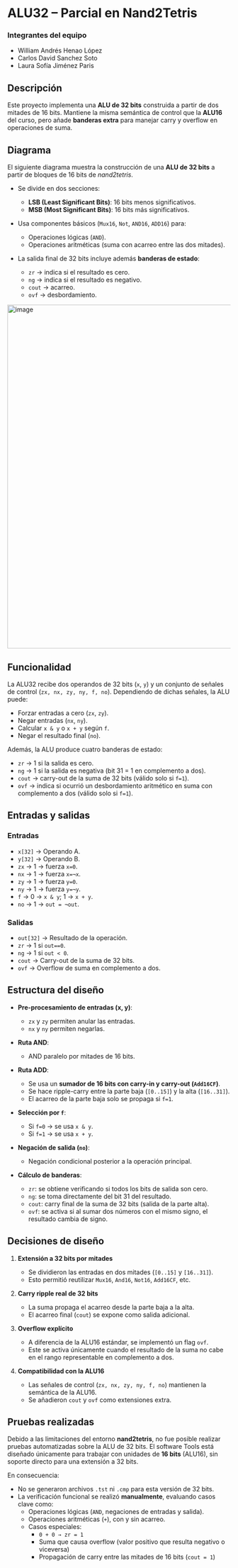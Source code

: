 # ALU32 – Parcial en Nand2Tetris

### Integrantes del equipo

* William Andrés Henao López
* Carlos David Sanchez Soto
* Laura Sofía Jiménez Paris

## Descripción

Este proyecto implementa una **ALU de 32 bits** construida a partir de dos mitades de 16 bits.
Mantiene la misma semántica de control que la **ALU16** del curso, pero añade **banderas extra** para manejar carry y overflow en operaciones de suma.

## Diagrama 

El siguiente diagrama muestra la construcción de una **ALU de 32 bits** a partir de bloques de 16 bits de *nand2tetris*.  

- Se divide en dos secciones:  
  - **LSB (Least Significant Bits)**: 16 bits menos significativos.  
  - **MSB (Most Significant Bits)**: 16 bits más significativos.  

- Usa componentes básicos (`Mux16`, `Not`, `AND16`, `ADD16`) para:  
  - Operaciones lógicas (`AND`).  
  - Operaciones aritméticas (suma con acarreo entre las dos mitades).  

- La salida final de 32 bits incluye además **banderas de estado**:  
  - `zr` → indica si el resultado es cero.  
  - `ng` → indica si el resultado es negativo.  
  - `cout` → acarreo.  
  - `ovf` → desbordamiento.
  

<img width="1298" height="775" alt="image" src="https://github.com/user-attachments/assets/e7e3b361-afc6-4063-a8f5-5ab7687e2481" />


## Funcionalidad

La ALU32 recibe dos operandos de 32 bits (`x`, `y`) y un conjunto de señales de control (`zx, nx, zy, ny, f, no`).
Dependiendo de dichas señales, la ALU puede:


* Forzar entradas a cero (`zx`, `zy`).
* Negar entradas (`nx`, `ny`).
* Calcular `x & y` o `x + y` según `f`.
* Negar el resultado final (`no`).


Además, la ALU produce cuatro banderas de estado:

* `zr` → 1 si la salida es cero.
* `ng` → 1 si la salida es negativa (bit 31 = 1 en complemento a dos).
* `cout` → carry-out de la suma de 32 bits (válido solo si `f=1`).
* `ovf` → indica si ocurrió un desbordamiento aritmético en suma con complemento a dos (válido solo si `f=1`).

## Entradas y salidas

### Entradas

* `x[32]` → Operando A.
* `y[32]` → Operando B.
* `zx` → 1 → fuerza `x=0`.
* `nx` → 1 → fuerza `x=¬x`.
* `zy` → 1 → fuerza `y=0`.
* `ny` → 1 → fuerza `y=¬y`.
* `f` → 0 → `x & y`; 1 → `x + y`.
* `no` → 1 → `out = ¬out`.

### Salidas

* `out[32]` → Resultado de la operación.
* `zr` → 1 si `out==0`.
* `ng` → 1 si `out < 0`.
* `cout` → Carry-out de la suma de 32 bits.
* `ovf` → Overflow de suma en complemento a dos.

## Estructura del diseño

* **Pre-procesamiento de entradas (x, y)**:

  * `zx` y `zy` permiten anular las entradas.
  * `nx` y `ny` permiten negarlas.

* **Ruta AND**:

  * AND paralelo por mitades de 16 bits.

* **Ruta ADD**:

  * Se usa un **sumador de 16 bits con carry-in y carry-out (`Add16CF`)**.
  * Se hace ripple-carry entre la parte baja (`[0..15]`) y la alta (`[16..31]`).
  * El acarreo de la parte baja solo se propaga si `f=1`.

* **Selección por `f`**:

  * Si `f=0` → se usa `x & y`.
  * Si `f=1` → se usa `x + y`.

* **Negación de salida (`no`)**:

  * Negación condicional posterior a la operación principal.

* **Cálculo de banderas**:

  * `zr`: se obtiene verificando si todos los bits de salida son cero.
  * `ng`: se toma directamente del bit 31 del resultado.
  * `cout`: carry final de la suma de 32 bits (salida de la parte alta).
  * `ovf`: se activa si al sumar dos números con el mismo signo, el resultado cambia de signo.

## Decisiones de diseño

1. **Extensión a 32 bits por mitades**

   * Se dividieron las entradas en dos mitades (`[0..15]` y `[16..31]`).
   * Esto permitió reutilizar `Mux16`, `And16`, `Not16`, `Add16CF`, etc.

2. **Carry ripple real de 32 bits**

   * La suma propaga el acarreo desde la parte baja a la alta.
   * El acarreo final (`cout`) se expone como salida adicional.

3. **Overflow explícito**

   * A diferencia de la ALU16 estándar, se implementó un flag `ovf`.
   * Este se activa únicamente cuando el resultado de la suma no cabe en el rango representable en complemento a dos.

4. **Compatibilidad con la ALU16**

   * Las señales de control (`zx, nx, zy, ny, f, no`) mantienen la semántica de la ALU16.
   * Se añadieron `cout` y `ovf` como extensiones extra.

## Pruebas realizadas

Debido a las limitaciones del entorno **nand2tetris**, no fue posible realizar pruebas automatizadas sobre la ALU de 32 bits. El software Tools está diseñado únicamente para trabajar con unidades de **16 bits** (ALU16), sin soporte directo para una extensión a 32 bits.

 En consecuencia:

- No se generaron archivos `.tst` ni `.cmp` para esta versión de 32 bits.  
- La verificación funcional se realizó **manualmente**, evaluando casos clave como:
  - Operaciones lógicas (`AND`, negaciones de entradas y salida).
  - Operaciones aritméticas (`+`), con y sin acarreo.
  - Casos especiales:
    - `0 + 0 → zr = 1`
    - Suma que causa overflow (valor positivo que resulta negativo o viceversa)
    - Propagación de carry entre las mitades de 16 bits (`cout = 1`)

